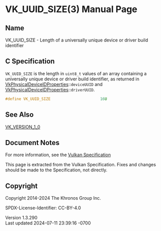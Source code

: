 # VK_UUID_SIZE(3) Manual Page

## Name

VK_UUID_SIZE - Length of a universally unique device or driver build
identifier



## <a href="#_c_specification" class="anchor"></a>C Specification

`VK_UUID_SIZE` is the length in `uint8_t` values of an array containing
a universally unique device or driver build identifier, as returned in
[VkPhysicalDeviceIDProperties](https://registry.khronos.org/vulkan/specs/1.3-extensions/man/html/VkPhysicalDeviceIDProperties.html)::`deviceUUID`
and
[VkPhysicalDeviceIDProperties](https://registry.khronos.org/vulkan/specs/1.3-extensions/man/html/VkPhysicalDeviceIDProperties.html)::`driverUUID`.

``` c
#define VK_UUID_SIZE                      16U
```

## <a href="#_see_also" class="anchor"></a>See Also

[VK_VERSION_1_0](https://registry.khronos.org/vulkan/specs/1.3-extensions/man/html/VK_VERSION_1_0.html)

## <a href="#_document_notes" class="anchor"></a>Document Notes

For more information, see the <a
href="https://registry.khronos.org/vulkan/specs/1.3-extensions/html/vkspec.html#VK_UUID_SIZE"
target="_blank" rel="noopener">Vulkan Specification</a>

This page is extracted from the Vulkan Specification. Fixes and changes
should be made to the Specification, not directly.

## <a href="#_copyright" class="anchor"></a>Copyright

Copyright 2014-2024 The Khronos Group Inc.

SPDX-License-Identifier: CC-BY-4.0

Version 1.3.290  
Last updated 2024-07-11 23:39:16 -0700
